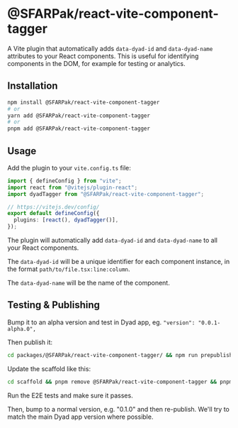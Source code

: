 # @SFARPak/react-vite-component-tagger

A Vite plugin that automatically adds `data-dyad-id` and `data-dyad-name` attributes to your React components. This is useful for identifying components in the DOM, for example for testing or analytics.

## Installation

```bash
npm install @SFARPak/react-vite-component-tagger
# or
yarn add @SFARPak/react-vite-component-tagger
# or
pnpm add @SFARPak/react-vite-component-tagger
```

## Usage

Add the plugin to your `vite.config.ts` file:

```ts
import { defineConfig } from "vite";
import react from "@vitejs/plugin-react";
import dyadTagger from "@SFARPak/react-vite-component-tagger";

// https://vitejs.dev/config/
export default defineConfig({
  plugins: [react(), dyadTagger()],
});
```

The plugin will automatically add `data-dyad-id` and `data-dyad-name` to all your React components.

The `data-dyad-id` will be a unique identifier for each component instance, in the format `path/to/file.tsx:line:column`.

The `data-dyad-name` will be the name of the component.

## Testing & Publishing

Bump it to an alpha version and test in Dyad app, eg. `"version": "0.0.1-alpha.0",`

Then publish it:

```sh
cd packages/@SFARPak/react-vite-component-tagger/ && npm run prepublishOnly && npm publish
```

Update the scaffold like this:

```sh
cd scaffold && pnpm remove @SFARPak/react-vite-component-tagger && pnpm add -D @SFARPak/react-vite-component-tagger
```

Run the E2E tests and make sure it passes.

Then, bump to a normal version, e.g. "0.1.0" and then re-publish. We'll try to match the main Dyad app version where possible.

